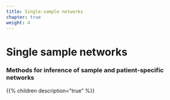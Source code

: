 ```yaml
---
title: Single-sample networks
chapter: true
weight: 4
---
```


# Single sample networks

### Methods for inference of sample and patient-specific networks

{{% children description="true" %}}
